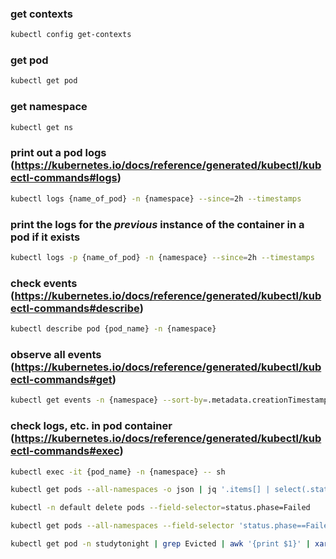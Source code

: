 ### get contexts
```sh
kubectl config get-contexts
```
### get pod
```sh
kubectl get pod
```

### get namespace
```sh
kubectl get ns
```

### print out a pod logs (https://kubernetes.io/docs/reference/generated/kubectl/kubectl-commands#logs)
```sh
kubectl logs {name_of_pod} -n {namespace} --since=2h --timestamps
```

### print the logs for the _previous_ instance of the container in a pod if it exists
```sh
kubectl logs -p {name_of_pod} -n {namespace} --since=2h --timestamps
```
### check events (https://kubernetes.io/docs/reference/generated/kubectl/kubectl-commands#describe)
```sh
kubectl describe pod {pod_name} -n {namespace}
```

### observe all events (https://kubernetes.io/docs/reference/generated/kubectl/kubectl-commands#get)
```sh
kubectl get events -n {namespace} --sort-by=.metadata.creationTimestamp
```

### check logs, etc. in pod container (https://kubernetes.io/docs/reference/generated/kubectl/kubectl-commands#exec)
```sh
kubectl exec -it {pod_name} -n {namespace} -- sh
```
```sh
kubectl get pods --all-namespaces -o json | jq '.items[] | select(.status.reason!=null) | select(.status.reason | contains("Evicted")) | "kubectl delete pods \(.metadata.name) -n \(.metadata.namespace)"' | xargs -n 1 bash -c
```
```sh
kubectl -n default delete pods --field-selector=status.phase=Failed
```
```sh
kubectl get pods --all-namespaces --field-selector 'status.phase==Failed' -o json | kubectl delete -f -
```
```sh
kubectl get pod -n studytonight | grep Evicted | awk '{print $1}' | xargs kubectl delete pod -n studytonight
```
